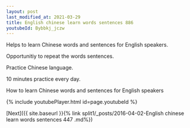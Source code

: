 ```yaml
---
layout: post
last_modified_at: 2021-03-29
title: English chinese learn words sentences 886 
youtubeId: Bybbkj_jczw
---
```

 
 
Helps to learn Chinese words and sentences for English speakers.

Opportunitiy to repeat the words sentences. 

Practice Chinese language. 
 
10 minutes practice every day. 
 
How to learn Chinese words and sentences for English speakers 
 
{% include youtubePlayer.html id=page.youtubeId %}
 
 
[Next]({{ site.baseurl }}{% link  split1/_posts/2016-04-02-English chinese learn words sentences 447 .md%})
 
